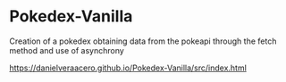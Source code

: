 # Pokedex-Vanilla
Creation of a pokedex obtaining data from the pokeapi through the fetch method and use of asynchrony

https://danielveraacero.github.io/Pokedex-Vanilla/src/index.html
